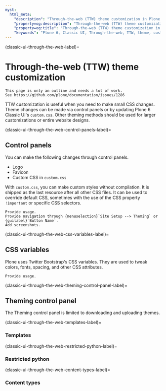 ```yaml
---
myst:
  html_meta:
    "description": "Through-the-web (TTW) theme customization in Plone 6 Classic UI"
    "property=og:description": "Through-the-web (TTW) theme customization in Plone 6 Classic UI"
    "property=og:title": "Through-the-web (TTW) theme customization in Plone 6 Classic UI"
    "keywords": "Plone 6, Classic UI, Through-the-web, TTW, theme, customization"
---
```


(classic-ui-through-the-web-label)=

# Through-the-web (TTW) theme customization

```{todo}
This page is only an outline and needs a lot of work.
See https://github.com/plone/documentation/issues/1286
```

TTW customization is useful when you need to make small CSS changes.
Theme changes can be made via control panels or by updating Plone 6 Classic UI's `custom.css`.
Other theming methods should be used for larger customizations or entire website designs.


(classic-ui-through-the-web-control-panels-label)=

## Control panels

You can make the following changes through control panels.

* Logo
* Favicon
* Custom CSS in `custom.css`

With `custom.css`, you can make custom styles without compilation.
It is shipped as the last resource after all other CSS files.
It can be used to override default CSS, sometimes with the use of the CSS property `!important` or specific CSS selectors.


```{todo}
Provide usage.
Provide navigation through {menuselection}`Site Setup --> Theming` or {guilabel}`Button Name`.
Add screenshots.
```


(classic-ui-through-the-web-css-variables-label)=

## CSS variables

Plone uses Twitter Bootstrap's CSS variables.
They are used to tweak colors, fonts, spacing, and other CSS attributes.

```{todo}
Provide usage.
```


(classic-ui-through-the-web-theming-control-panel-label)=

## Theming control panel

The Theming control panel is limited to downloading and uploading themes.


(classic-ui-through-the-web-templates-label)=

### Templates


(classic-ui-through-the-web-restricted-python-label)=

### Restricted python


(classic-ui-through-the-web-content-types-label)=

### Content types

